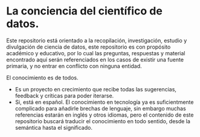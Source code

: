 # La conciencia del científico de datos.

Este repositorio está orientado a la recopilación, investigación, estudio y divulgación de ciencia de datos, este repositorio es con propósito académico y  educativo, por lo cual las preguntas, respuestas y material encontrado aquí serán referenciados en los casos de existir una fuente primaria, y no entrar en conflicto con ninguna entidad.

El conocimiento es de todos.

* Es un proyecto en crecimiento que recibe todas las sugerencias, feedback y críticas para poder iterarse.
* Si, está en español. El conocimiento en tecnología ya es suficientmente complicado para añadirle brechas de lenguaje, sin embargo muchas referencias estarán en inglés y otros idiomas, pero el contenido de este repositorio buscará traducir el conocimiento en todo sentido, desde la semántica hasta el significado.

